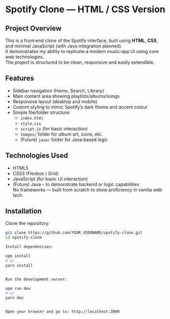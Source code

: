 # Spotify Clone — HTML / CSS Version

## Project Overview  
This is a front‑end clone of the Spotify interface, built using **HTML**, **CSS**, and minimal JavaScript (with Java integration planned).  
It demonstrates my ability to replicate a modern music‑app UI using core web technologies.  
The project is structured to be clean, responsive and easily extendible.

## Features  
- Sidebar navigation (Home, Search, Library)  
- Main content area showing playlists/albums/songs  
- Responsive layout (desktop and mobile)  
- Custom styling to mimic Spotify’s dark theme and accent colour  
- Simple file/folder structure:
  - `index.html`
  - `style.css`
  - `script.js` (for basic interaction)
  - `Images/` folder for album art, icons, etc.
  - (Future) `java/` folder for Java‑based logic

## Technologies Used  
- HTML5  
- CSS3 (Flexbox / Grid)  
- JavaScript (for basic UI interaction)  
- (Future) Java – to demonstrate backend or logic capabilities  
No frameworks — built from scratch to show proficiency in vanilla web tech.

## Installation

Clone the repository:

```bash
git clone https://github.com/YOUR_USERNAME/spotify‑clone.git
cd spotify‑clone

Install dependencies:

npm install
# or
yarn install


Run the development server:

npm run dev
# or
yarn dev


Open your browser and go to: http://localhost:3000
